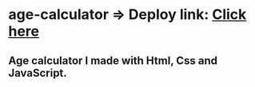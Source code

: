 # age-calculator => Deploy link: [Click here](https://age-calculator01.netlify.app/)
## Age calculator I made with Html, Css and JavaScript.
